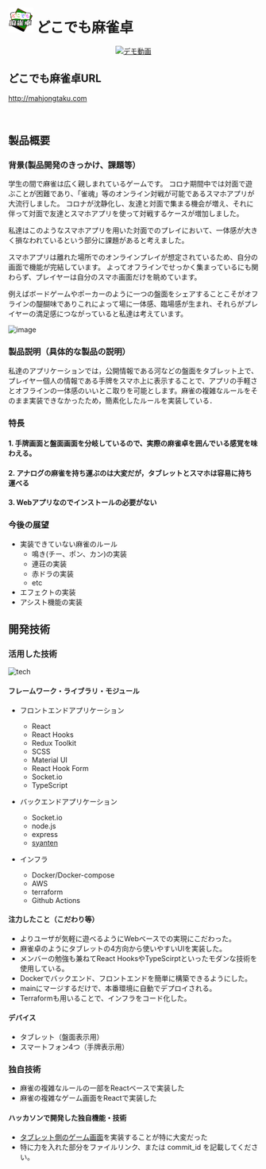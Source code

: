 # <img style="width:50px" src="./frontend/public/logo192.png"> どこでも麻雀卓
<div align="center"><a href="https://www.youtube.com/watch?v=FmputuHSra0">
<img src="http://img.youtube.com/vi/FmputuHSra0/0.jpg" alt="デモ動画" title="タイトル"></a>
</div>

## どこでも麻雀卓URL

http://mahjongtaku.com

<br>

## 製品概要

### 背景(製品開発のきっかけ、課題等）

学生の間で麻雀は広く親しまれているゲームです。
コロナ期間中では対面で遊ぶことが困難であり、「雀魂」等のオンライン対戦が可能であるスマホアプリが大流行しました。
コロナが沈静化し、友達と対面で集まる機会が増え、それに伴って対面で友達とスマホアプリを使って対戦するケースが増加しました。

私達はこのようなスマホアプリを用いた対面でのプレイにおいて、一体感が大きく損なわれているという部分に課題があると考えました。

スマホアプリは離れた場所でのオンラインプレイが想定されているため、自分の画面で機能が完結しています。
よってオフラインでせっかく集まっているにも関わらず、プレイヤーは自分のスマホ画面だけを眺めています。


例えばボードゲームやポーカーのように一つの盤面をシェアすることこそがオフラインの醍醐味でありこれによって場に一体感、臨場感が生まれ、それらがプレイヤーの満足感につながっていると私達は考えています。

![image](https://user-images.githubusercontent.com/53958213/142645004-b40743a6-8f51-47b0-9f87-709fbeacc2ce.jpg)


### 製品説明（具体的な製品の説明）
私達のアプリケーションでは，公開情報である河などの盤面をタブレット上で、プレイヤー個人の情報である手牌をスマホ上に表示することで、アプリの手軽さとオフラインの一体感のいいとこ取りを可能とします。麻雀の複雑なルールをそのまま実装できなかったため，簡素化したルールを実装している．



### 特長

#### 1. 手牌画面と盤面画面を分岐しているので、実際の麻雀卓を囲んでいる感覚を味わえる。
#### 2. アナログの麻雀を持ち運ぶのは大変だが，タブレットとスマホは容易に持ち運べる
#### 3. Webアプリなのでインストールの必要がない


### 今後の展望
- 実装できていない麻雀のルール
  - 鳴き(チー、ポン、カン)の実装
  - 連荘の実装
  - 赤ドラの実装
  - etc
- エフェクトの実装
- アシスト機能の実装


## 開発技術

### 活用した技術
<img  alt="tech" src="https://user-images.githubusercontent.com/53958213/142648267-e6ce2c95-0413-4484-b80e-707e67fb538c.png">

#### フレームワーク・ライブラリ・モジュール

- フロントエンドアプリケーション
    - React
    - React Hooks
    - Redux Toolkit
    - SCSS
    - Material UI
    - React Hook Form
    - Socket.io
    - TypeScript

- バックエンドアプリケーション
    - Socket.io
    - node.js
    - express
    - [syanten](https://www.npmjs.com/package/syanten?activeTab=readme)

- インフラ
    - Docker/Docker-compose
    - AWS
    - terraform
    - Github Actions

#### 注力したこと（こだわり等）

- よりユーザが気軽に遊べるようにWebベースでの実現にこだわった。
- 麻雀卓のようにタブレットの4方向から使いやすいUIを実装した。
- メンバーの勉強も兼ねてReact HooksやTypeScirptといったモダンな技術を使用している。
- Dockerでバックエンド、フロントエンドを簡単に構築できるようにした。
- mainにマージするだけで、本番環境に自動でデプロイされる。
- Terraformも用いることで、インフラをコード化した。


#### デバイス
- タブレット（盤面表示用）
- スマートフォン4つ（手牌表示用）

### 独自技術
- 麻雀の複雑なルールの一部をReactベースで実装した
- 麻雀の複雑なゲーム画面をReactで実装した

#### ハッカソンで開発した独自機能・技術

- [タブレット側のゲーム画面](https://github.com/jphacks/B_2106/tree/main/frontend/src/pages/GameHost)を実装することが特に大変だった
- 特に力を入れた部分をファイルリンク、または commit_id を記載してください。
